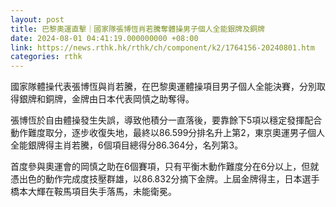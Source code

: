 ```yaml
---
layout: post
title: 巴黎奧運直擊｜國家隊張博恆肖若騰奪體操男子個人全能銀牌及銅牌
date: 2024-08-01 04:41:19.000000000 +08:00
link: https://news.rthk.hk/rthk/ch/component/k2/1764156-20240801.htm
categories: rthk
---
```


國家隊體操代表張博恆與肖若騰，在巴黎奧運體操項目男子個人全能決賽，分別取得銀牌和銅牌，金牌由日本代表岡慎之助奪得。

張博恆於自由體操發生失誤，導致他積分一直落後，要靠餘下5項以穩定發揮配合動作難度取分，逐步收復失地，最終以86.599分排名升上第2，東京奧運男子個人全能銀牌得主肖若騰，6個項目總得分86.364分，名列第3。

首度參與奧運會的岡慎之助在6個賽項，只有平衡木動作難度分在6分以上，但就憑出色的動作完成度技壓群雄，以86.832分摘下金牌。上屆金牌得主，日本選手橋本大輝在鞍馬項目失手落馬，未能衛冕。
